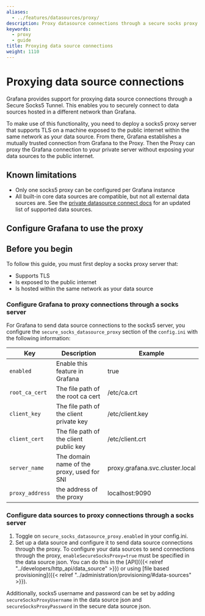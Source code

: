 ```yaml
---
aliases:
  - ../features/datasources/proxy/
description: Proxy datasource connections through a secure socks proxy.
keywords:
  - proxy
  - guide
title: Proxying data source connections
weight: 1110
---
```


# Proxying data source connections

Grafana provides support for proxying data source connections through a Secure Socks5 Tunnel. This enables you to securely connect to data sources hosted in a different network than Grafana.

To make use of this functionality, you need to deploy a socks5 proxy server that supports TLS on a machine exposed to the public internet within the same network as your data source. From there, Grafana establishes a mutually trusted connection from Grafana to the Proxy. Then the Proxy can proxy the Grafana connection to your private server without exposing your data sources to the public internet.

## Known limitations

- Only one socks5 proxy can be configured per Grafana instance
- All built-in core data sources are compatible, but not all external data sources are. See the [private datasource connect docs](https://grafana.com/docs/grafana-cloud/data-configuration/configure-private-datasource-connect/#known-limitations) for an updated list of supported data sources.

## Configure Grafana to use the proxy

## Before you begin

To follow this guide, you must first deploy a socks proxy server that:
- Supports TLS
- Is exposed to the public internet
- Is hosted within the same network as your data source

### Configure Grafana to proxy connections through a socks server

For Grafana to send data source connections to the socks5 server, you configure the `secure_socks_datasource_proxy` section of the `config.ini` with the following information:

| Key             | Description                                | Example                         |
| --------------- | ------------------------------------------ | ------------------------------- |
| `enabled`       | Enable this feature in Grafana             | true                            |
| `root_ca_cert`  | The file path of the root ca cert          | /etc/ca.crt                     |
| `client_key`    | The file path of the client private key    | /etc/client.key                 |
| `client_cert`   | The file path of the client public key     | /etc/client.crt                 |
| `server_name`   | The domain name of the proxy, used for SNI | proxy.grafana.svc.cluster.local |
| `proxy_address` | the address of the proxy                   | localhost:9090                  |

### Configure data sources to proxy connections through a socks server

1. Toggle on `secure_socks_datasource_proxy.enabled` in your config.ini.
2. Set up a data source and configure it to send data source connections through the proxy. To configure your data sources to send connections through the proxy, `enableSecureSocksProxy=true` must be specified in the data source json. You can do this in the [API]({{< relref "../developers/http_api/data_source" >}}) or using [file based provisioning]({{< relref "../administration/provisioning/#data-sources" >}}).

Additionally, socks5 username and password can be set by adding `secureSocksProxyUsername` in the data source json and `secureSocksProxyPassword` in the secure data source json.
